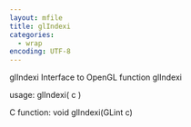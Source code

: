 ```yaml
---
layout: mfile
title: glIndexi
categories:
  - wrap
encoding: UTF-8
---
```


glIndexi  Interface to OpenGL function glIndexi

usage:  glIndexi( c )

C function:  void glIndexi(GLint c)